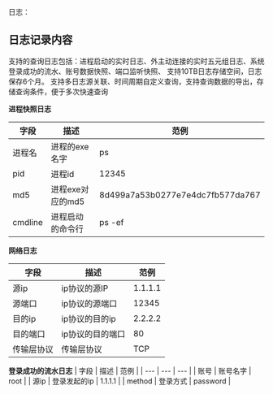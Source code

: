 
日志：
## 日志记录内容
支持的查询日志包括：进程启动的实时日志、外主动连接的实时五元组日志、系统登录成功的流水、账号数据快照、端口监听快照、
支持10TB日志存储空间，日志保存6个月。
支持多日志源关联、时间周期自定义查询，支持查询数据的导出，存储查询条件，便于多次快速查询

**进程快照日志**

| 字段 | 描述 | 范例 |
| --- | --- | --- |
|进程名  | 进程的exe名字 | ps |
| pid | 进程id | 12345 |
|md5| 进程exe对应的md5| 8d499a7a53b0277e7e4dc7fb577da767|
|cmdline| 进程启动的命令行| ps -ef|


**网络日志**


| 字段 | 描述 | 范例 |
| --- | --- | --- |
| 源ip | ip协议的源IP | 1.1.1.1 |
| 源端口 | ip协议的源端口 | 12345 |
| 目的ip | ip协议的目的ip | 2.2.2.2 | 
| 目的端口 | ip协议的目的端口 | 80 |
|传输层协议| 传输层协议| TCP |


**登录成功的流水日志**
| 字段 | 描述 | 范例 |
| --- | --- | --- |
| 账号 | 账号名字 | root |
| 源ip | 登录发起的ip | 1.1.1.1 |
| method | 登录方式 | password | 


